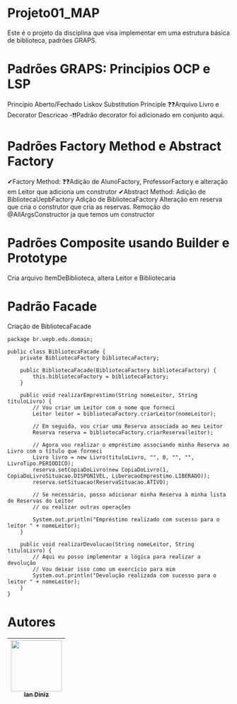 # Projeto01_MAP
Este é o projeto da disciplina que visa implementar em uma estrutura básica de biblioteca, padrões GRAPS.

# Padrões GRAPS: Principios OCP e LSP
Principio Aberto/Fechado
Liskov Substitution Principle
❓❓Arquivo Livro e Decorator Descricao
-❗❗Padrão decorator foi adicionado em conjunto aqui.

# Padrões Factory Method e Abstract Factory
✔Factory Method: 
❓❓Adição de AlunoFactory, ProfessorFactory e alteração em Leitor que adiciona um construtor
✔Abstract Method:
Adição de BibliotecaUepbFactory
Adição de BibliotecaFactory 
Alteração em reserva que cria o construtor que cria as reservas.
Remoção do @AllArgsConstructor ja que temos um constructor

# Padrões Composite usando Builder e Prototype
Cria arquivo ItemDeBiblioteca, altera Leitor e Bibliotecaria 
# Padrão Facade
Criação de BibliotecaFacade
```
package br.uepb.edu.domain;

public class BibliotecaFacade {
    private BibliotecaFactory bibliotecaFactory;

    public BibliotecaFacade(BibliotecaFactory bibliotecaFactory) {
        this.bibliotecaFactory = bibliotecaFactory;
    }

    public void realizarEmprestimo(String nomeLeitor, String tituloLivro) {
        // Vou criar um Leitor com o nome que forneci
        Leitor leitor = bibliotecaFactory.criarLeitor(nomeLeitor);

        // Em seguida, vou criar uma Reserva associada ao meu Leitor
        Reserva reserva = bibliotecaFactory.criarReserva(leitor);

        // Agora vou realizar o empréstimo associando minha Reserva ao Livro com o título que forneci
        Livro livro = new Livro(tituloLivro, "", 0, "", "", LivroTipo.PERIODICO);
        reserva.setCopiaDoLivro(new CopiaDoLivro(1, CopiaDoLivroSituacao.DISPONIVEL, LiberacaoEmprestimo.LIBERADO));
        reserva.setSituacao(ReservaSituacao.ATIVO);

        // Se necessário, posso adicionar minha Reserva à minha lista de Reservas do Leitor
        // ou realizar outras operações

        System.out.println("Empréstimo realizado com sucesso para o leitor " + nomeLeitor);
    }

    public void realizarDevolucao(String nomeLeitor, String tituloLivro) {
        // Aqui eu posso implementar a lógica para realizar a devolução
        // Vou deixar isso como um exercício para mim
        System.out.println("Devolução realizada com sucesso para o leitor " + nomeLeitor);
    }
}
```
# Autores
| [<img loading="lazy" src="https://avatars.githubusercontent.com/u/51161747?v=4" width=115><br><sub>Ian Diniz</sub>](https://github.com/IanDinizFK) |
| :---: |

